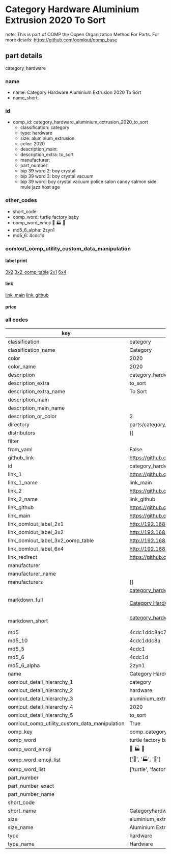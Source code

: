 # Category Hardware Aluminium Extrusion 2020 To Sort  

note: This is part of OOMP the Oopen Organization Method For Parts. For more details: https://github.com/oomlout/oomp_base

##  part details
  



category_hardware



### name
* name: Category Hardware Aluminium Extrusion 2020 To Sort
* name_short: 
### id
* oomp_id: category_hardware_aluminium_extrusion_2020_to_sort
  * classification: category
  * type: hardware
  * size: aluminium_extrusion
  * color: 2020
  * description_main: 
  * description_extra: to_sort
  * manufacturer: 
  * part_number: 
  * bip 39 word 2: boy crystal
  * bip 39 word 3: boy crystal vacuum
  * bip 39 word: boy crystal vacuum police salon candy salmon side mule jazz host age

### other_codes
* short_code: 
* oomp_word: turtle factory baby
* oomp_word_emoji :turtle: :factory: :baby:
* md5_6_alpha: 2zyn1
* md5_6: 4cdc1d






### oomlout_oomp_utility_custom_data_manipulation
#### label print
[3x2](http://192.168.1.245:1112/?label=oomp%202zyn1)
[3x2_oomp_table](http://192.168.1.108:1112/?label=oomp%202zyn1)
[2x1](http://192.168.1.242:1112/?label=oomp%202zyn1)
[6x4](http://192.168.1.55:1112/?label=oomp%202zyn1)    

#### link

[link_main](https://github.com/oomlout/oomlout_oomp_version_1_messy/tree/main/parts/category_hardware_aluminium_extrusion_2020_to_sort) [link_github](https://github.com/oomlout/oomlout_oomp_version_1_messy/tree/main/parts/category_hardware_aluminium_extrusion_2020_to_sort)                             

#### price







### all codes 
| key | value |  
| --- | --- |  
| classification | category |  
| classification_name | Category |  
| color | 2020 |  
| color_name | 2020 |  
| description | category_hardware |  
| description_extra | to_sort |  
| description_extra_name | To Sort |  
| description_main |  |  
| description_main_name |  |  
| description_or_color | 2  |  
| directory | parts/category_hardware_aluminium_extrusion_2020_to_sort |  
| distributors | [] |  
| filter |  |  
| from_yaml | False |  
| github_link | https://github.com/oomlout/oomlout_oomp_part_src/tree/main/parts/category_hardware_aluminium_extrusion_2020_to_sort |  
| id | category_hardware_aluminium_extrusion_2020_to_sort |  
| link_1 | https://github.com/oomlout/oomlout_oomp_version_1_messy/tree/main/parts/category_hardware_aluminium_extrusion_2020_to_sort |  
| link_1_name | link_main |  
| link_2 | https://github.com/oomlout/oomlout_oomp_version_1_messy/tree/main/parts/category_hardware_aluminium_extrusion_2020_to_sort |  
| link_2_name | link_github |  
| link_github | https://github.com/oomlout/oomlout_oomp_version_1_messy/tree/main/parts/category_hardware_aluminium_extrusion_2020_to_sort |  
| link_main | https://github.com/oomlout/oomlout_oomp_version_1_messy/tree/main/parts/category_hardware_aluminium_extrusion_2020_to_sort |  
| link_oomlout_label_2x1 | http://192.168.1.242:1112/?label=oomp%202zyn1 |  
| link_oomlout_label_3x2 | http://192.168.1.245:1112/?label=oomp%202zyn1 |  
| link_oomlout_label_3x2_oomp_table | http://192.168.1.108:1112/?label=oomp%202zyn1 |  
| link_oomlout_label_6x4 | http://192.168.1.55:1112/?label=oomp%202zyn1 |  
| link_redirect | https://github.com/oomlout/oomlout_oomp_version_1_messy/tree/main/parts/category_hardware_aluminium_extrusion_2020_to_sort |  
| manufacturer |  |  
| manufacturer_name |  |  
| manufacturers | [] |  
| markdown_full | [category_hardware_aluminium_extrusion_2020_to_sort](none)<br>[](none)<br>[Category Hardware Aluminium Extrusion 2020 To Sort](none)<br><br> |  
| markdown_short | [category_hardware_aluminium_extrusion_2020_to_sort](none)<br><br> |  
| md5 | 4cdc1ddc8ac7f7cc855f4a7be10d50d5 |  
| md5_10 | 4cdc1ddc8a |  
| md5_5 | 4cdc1 |  
| md5_6 | 4cdc1d |  
| md5_6_alpha | 2zyn1 |  
| name | Category Hardware Aluminium Extrusion 2020 To Sort |  
| oomlout_detail_hierarchy_1 | category |  
| oomlout_detail_hierarchy_2 | hardware |  
| oomlout_detail_hierarchy_3 | aluminium_extrusion |  
| oomlout_detail_hierarchy_4 | 2020 |  
| oomlout_detail_hierarchy_5 | to_sort |  
| oomlout_oomp_utility_custom_data_manipulation | True |  
| oomp_key | oomp_category_hardware_aluminium_extrusion_2020_to_sort |  
| oomp_word | turtle factory baby |  
| oomp_word_emoji | :turtle: :factory: :baby: |  
| oomp_word_emoji_list | [':turtle:', ':factory:', ':baby:'] |  
| oomp_word_list | ['turtle', 'factory', 'baby'] |  
| part_number |  |  
| part_number_exact |  |  
| part_number_name |  |  
| short_code |  |  
| short_name | Categoryhardware |  
| size | aluminium_extrusion |  
| size_name | Aluminium Extrusion |  
| type | hardware |  
| type_name | Hardware |  
